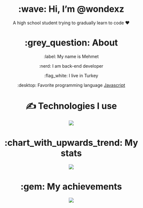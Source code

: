 <div align="center">
<h1> :wave: Hi, I’m @wondexz </h1>
<p> A high school student trying to gradually learn to code ❤ </p>
  
<h1> :grey_question: About </h1>
  <p> :label: My name is Mehmet </p>
  <p> :nerd: I am back-end developer </p>
  <p> :flag_white: I live in Turkey </p>
  <p> :desktop: Favorite programming language <a href="https://tr.wikipedia.org/wiki/JavaScript"> Javascript </a> </p>


<h1> ✍ Technologies I use </h1>
<img src="https://skillicons.dev/icons?i=js,ts,react,nodejs,mongodb,html,css,vscode,discord&theme=dark" />

<h1> :chart_with_upwards_trend: My stats </h1>
<img src="https://github-readme-stats.vercel.app/api?username=wondexz&show_icons=true&theme=dark" />

<h1> :gem: My achievements </h1>
<img src="https://github-profile-trophy.vercel.app/?username=wondexz&theme=onedark" />
